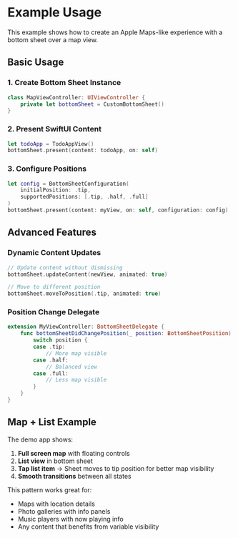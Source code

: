 # Example Usage

This example shows how to create an Apple Maps-like experience with a bottom sheet over a map view.

## Basic Usage

### 1. Create Bottom Sheet Instance
```swift
class MapViewController: UIViewController {
    private let bottomSheet = CustomBottomSheet()
}
```

### 2. Present SwiftUI Content
```swift
let todoApp = TodoAppView()
bottomSheet.present(content: todoApp, on: self)
```

### 3. Configure Positions
```swift
let config = BottomSheetConfiguration(
    initialPosition: .tip,
    supportedPositions: [.tip, .half, .full]
)
bottomSheet.present(content: myView, on: self, configuration: config)
```

## Advanced Features

### Dynamic Content Updates
```swift
// Update content without dismissing
bottomSheet.updateContent(newView, animated: true)

// Move to different position
bottomSheet.moveToPosition(.tip, animated: true)
```

### Position Change Delegate
```swift
extension MyViewController: BottomSheetDelegate {
    func bottomSheetDidChangePosition(_ position: BottomSheetPosition) {
        switch position {
        case .tip:
            // More map visible
        case .half:
            // Balanced view
        case .full:
            // Less map visible
        }
    }
}
```

## Map + List Example

The demo app shows:
1. **Full screen map** with floating controls
2. **List view** in bottom sheet
3. **Tap list item** → Sheet moves to tip position for better map visibility
4. **Smooth transitions** between all states

This pattern works great for:
- Maps with location details
- Photo galleries with info panels
- Music players with now playing info
- Any content that benefits from variable visibility